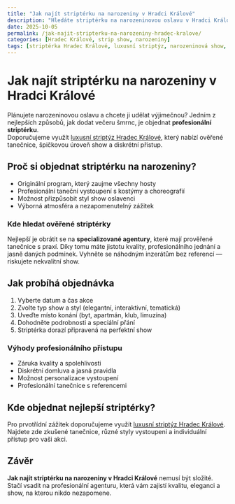 ```yaml
---
title: "Jak najít striptérku na narozeniny v Hradci Králové"
description: "Hledáte striptérku na narozeninovou oslavu v Hradci Králové? Luxusní vystoupení, profesionální přístup a zábava, na kterou nezapomenete."
date: 2025-10-05
permalink: /jak-najit-stripterku-na-narozeniny-hradec-kralove/
categories: [Hradec Králové, strip show, narozeniny]
tags: [striptérka Hradec Králové, luxusní striptýz, narozeninová show, tipy]
---
```


# Jak najít striptérku na narozeniny v Hradci Králové

Plánujete narozeninovou oslavu a chcete ji udělat výjimečnou? Jedním z nejlepších způsobů, jak dodat večeru šmrnc, je objednat **profesionální striptérku**.  
Doporučujeme využít [luxusní striptýz Hradec Králové](https://www.striptyz-pardubice.cz/hradec-kralove/), který nabízí ověřené tanečnice, špičkovou úroveň show a diskrétní přístup.

## Proč si objednat striptérku na narozeniny?

- Originální program, který zaujme všechny hosty  
- Profesionální taneční vystoupení s kostýmy a choreografií  
- Možnost přizpůsobit styl show oslavenci  
- Výborná atmosféra a nezapomenutelný zážitek

### Kde hledat ověřené striptérky

Nejlepší je obrátit se na **specializované agentury**, které mají prověřené tanečnice s praxí. Díky tomu máte jistotu kvality, profesionálního jednání a jasně daných podmínek. Vyhněte se náhodným inzerátům bez referencí — riskujete nekvalitní show.

## Jak probíhá objednávka

1. Vyberte datum a čas akce  
2. Zvolte typ show a styl (elegantní, interaktivní, tematická)  
3. Uveďte místo konání (byt, apartmán, klub, limuzína)  
4. Dohodněte podrobnosti a speciální přání  
5. Striptérka dorazí připravená na perfektní show

### Výhody profesionálního přístupu

- Záruka kvality a spolehlivosti  
- Diskrétní domluva a jasná pravidla  
- Možnost personalizace vystoupení  
- Profesionální tanečnice s referencemi

## Kde objednat nejlepší striptérky?

Pro prvotřídní zážitek doporučujeme využít [luxusní striptýz Hradec Králové](https://www.striptyz-pardubice.cz/hradec-kralove/). Najdete zde zkušené tanečnice, různé styly vystoupení a individuální přístup pro vaši akci.

## Závěr

**Jak najít striptérku na narozeniny v Hradci Králové** nemusí být složité. Stačí vsadit na profesionální agenturu, která vám zajistí kvalitu, eleganci a show, na kterou nikdo nezapomene.
